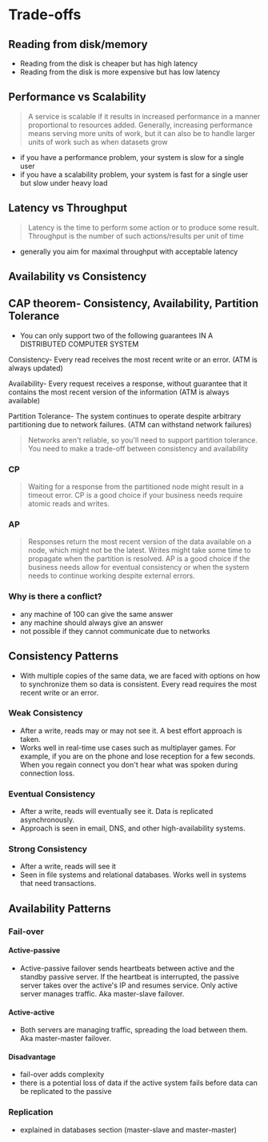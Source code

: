# Trade-offs
## Reading from disk/memory
- Reading from the disk is cheaper but has high latency
- Reading from the disk is more expensive but has low latency
## Performance vs Scalability
> A service is scalable if it results in increased performance in a manner proportional to resources added.
> Generally, increasing performance means serving more units of work, but it can also be to handle larger units of work such as when datasets grow
- if you have a performance problem, your system is slow for a single user
- if you have a scalability problem, your system is fast for a single user but slow under heavy load
## Latency vs Throughput
> Latency is the time to perform some action or to produce some result. Throughput is the number of such actions/results per unit of time
- generally you aim for maximal throughput with acceptable latency
## Availability vs Consistency
## CAP theorem- Consistency, Availability, Partition Tolerance
- You can only support two of the following guarantees IN A DISTRIBUTED COMPUTER SYSTEM

Consistency- Every read receives the most recent write or an error. (ATM is always updated)

Availability- Every request receives a response, without guarantee that it contains the most recent version of the information (ATM is always available)

Partition Tolerance- The system continues to operate despite arbitrary partitioning due to network failures. (ATM can withstand network failures)

> Networks aren't reliable, so you'll need to support partition tolerance. You need to make a trade-off between consistency and availability

### CP
> Waiting for a response from the partitioned node might result in a timeout error. CP is a good choice if your business needs require atomic reads and writes. 

### AP
> Responses return the most recent version of the data available on a node, which might not be the latest. Writes might take some time to propagate when the partition is resolved. AP is a good choice if the business needs allow for eventual consistency or when the system needs to continue working despite external errors. 
### Why is there a conflict?
- any machine of 100 can give the same answer
- any machine should always give an answer
- not possible if they cannot communicate due to networks
## Consistency Patterns
- With multiple copies of the same data, we are faced with options on how to synchronize them so data is consistent. Every read requires the most recent write or an error.
### Weak Consistency
- After a write, reads may or may not see it. A best effort approach is taken.
- Works well in real-time use cases such as multiplayer games. For example, if you are on the phone and lose reception for a few seconds. When you regain connect you don't hear what was spoken during connection loss.
### Eventual Consistency
- After a write, reads will eventually see it. Data is replicated asynchronously. 
- Approach is seen in email, DNS, and other high-availability systems. 
### Strong Consistency
- After a write, reads will see it
- Seen in file systems and relational databases. Works well in systems that need transactions.
## Availability Patterns
### Fail-over
#### Active-passive
- Active-passive failover sends heartbeats between active and the standby passive server. If the heartbeat is interrupted, the passive server takes over the active's IP and resumes service. Only active server manages traffic. Aka master-slave failover.
#### Active-active
- Both servers are managing traffic, spreading the load between them. Aka master-master failover. 
#### Disadvantage
- fail-over adds complexity 
- there is a potential loss of data if the active system fails before data can be replicated to the passive 
### Replication
- explained in databases section (master-slave and master-master)

